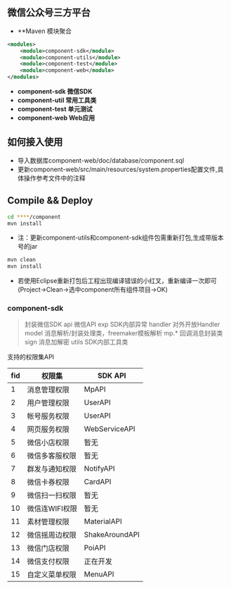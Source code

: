 ## 微信公众号三方平台

* **Maven 模块聚合
```xml
<modules>
	<module>component-sdk</module>
	<module>component-utils</module>
	<module>component-test</module>
	<module>component-web</module>
</modules>
```


* **component-sdk	微信SDK**
* **component-util  常用工具类**
* **component-test  单元测试**
* **component-web  Web应用**

## 如何接入使用
* 导入数据库component-web/doc/database/component.sql
* 更新component-web/src/main/resources/system.properties配置文件,具体操作参考文件中的注释


## Compile && Deploy
```bash
cd ****/component
mvn install
```
* 注：更新component-utils和component-sdk组件包需重新打包,生成带版本号的jar

```bash
mvn clean
mvn install
```
* 若使用Eclipse重新打包后工程出现编译错误的小红叉，重新编译一次即可(Project->Clean->选中component所有组件项目->OK)




### component-sdk

>  封装微信SDK
>  api 			微信API
>  exp			SDK内部异常
>  handler		对外开放Handler
>  model		消息解析/封装处理类，freemaker模板解析
>  mp.*		回调消息封装类
>  sign			消息加解密
>  utils		SDK内部工具类

支持的权限集API

| fid  | 权限集       | SDK API        |
| ---- | --------- | -------------- |
| 1    | 消息管理权限    | MpAPI          |
| 2    | 用户管理权限    | UserAPI        |
| 3    | 帐号服务权限    | UserAPI        |
| 4    | 网页服务权限    | WebServiceAPI  |
| 5    | 微信小店权限    | 暂无             |
| 6    | 微信多客服权限   | 暂无             |
| 7    | 群发与通知权限   | NotifyAPI      |
| 8    | 微信卡券权限    | CardAPI        |
| 9    | 微信扫一扫权限   | 暂无             |
| 10   | 微信连WIFI权限 | 暂无             |
| 11   | 素材管理权限    | MaterialAPI    |
| 12   | 微信摇周边权限   | ShakeAroundAPI |
| 13   | 微信门店权限    | PoiAPI         |
| 14   | 微信支付权限    | 正在开发           |
| 15   | 自定义菜单权限   | MenuAPI        |